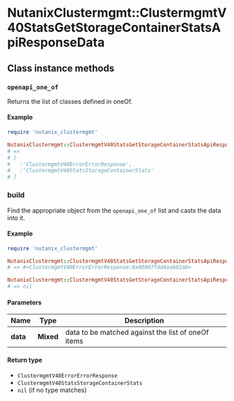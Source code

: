 # NutanixClustermgmt::ClustermgmtV40StatsGetStorageContainerStatsApiResponseData

## Class instance methods

### `openapi_one_of`

Returns the list of classes defined in oneOf.

#### Example

```ruby
require 'nutanix_clustermgmt'

NutanixClustermgmt::ClustermgmtV40StatsGetStorageContainerStatsApiResponseData.openapi_one_of
# =>
# [
#   :'ClustermgmtV40ErrorErrorResponse',
#   :'ClustermgmtV40StatsStorageContainerStats'
# ]
```

### build

Find the appropriate object from the `openapi_one_of` list and casts the data into it.

#### Example

```ruby
require 'nutanix_clustermgmt'

NutanixClustermgmt::ClustermgmtV40StatsGetStorageContainerStatsApiResponseData.build(data)
# => #<ClustermgmtV40ErrorErrorResponse:0x00007fdd4aab02a0>

NutanixClustermgmt::ClustermgmtV40StatsGetStorageContainerStatsApiResponseData.build(data_that_doesnt_match)
# => nil
```

#### Parameters

| Name | Type | Description |
| ---- | ---- | ----------- |
| **data** | **Mixed** | data to be matched against the list of oneOf items |

#### Return type

- `ClustermgmtV40ErrorErrorResponse`
- `ClustermgmtV40StatsStorageContainerStats`
- `nil` (if no type matches)

